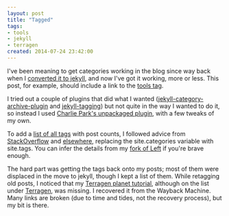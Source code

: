 ```yaml
---
layout: post
title: "Tagged"
tags:
- tools
- jekyll
- terragen
created: 2014-07-24 23:42:00
---
```

I've been meaning to get categories working in the blog since way back when I [converted it to jekyll](/blog/2013/04/03/jekyll-and-left/), and now I've got it working, more or less.  This post, for example, should include a link to the [tools tag](/blog/tags/tools/).

I tried out a couple of plugins that did what I wanted ([jekyll-category-archive-plugin](https://github.com/shigeya/jekyll-category-archive-plugin) and [jekyll-tagging](https://github.com/pattex/jekyll-tagging/)) but not quite in the way I wanted to do it, so instead I used [Charlie Park's unpackaged plugin](http://charliepark.org/tags-in-jekyll/), with a few tweaks of my own.

To add a [list of all tags](/blog/tags/) with post counts, I followed advice from [StackOverflow](http://stackoverflow.com/questions/20945944/jekyll-liquid-output-category-list-with-post-count) and [elsewhere](http://blog.gladis.org/jekyll/2013/10/15/sorted-tag-cloud-for-jekyll-that-support-spaces.html), replacing the site.categories variable with site.tags.  You can infer the details from my [fork of Left](https://github.com/mcdemarco/left) if you're brave enough.

The hard part was getting the tags back onto my posts; most of them were displaced in the move to jekyll, though I kept a list of them.  While retagging old posts, I noticed that my [Terragen planet tutorial](/blog/2005/09/11/a-terragen-planet-tutorial/), although on the list under [Terragen](/blog/tags/terragen/), was missing. I recovered it from the Wayback Machine. Many links are broken (due to time and tides, not the recovery process), but my bit is there.









